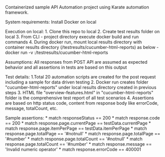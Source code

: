 
Containerized sample API Automation project using Karate automation framework.

System requirements: 
  Install Docker on local
  
Execution on local:
	1. Clone this repo to local
	2. Create test results folder on local
	3. From CLI - project directory execute docker build and run commands
	4. During docker run, mount local results directory with container results directory (/testresults/cucumber-html-reports) as below
		- docker run -v <local results dir>:/testresults/cucumber-html-reports <docker image name>
  
Assumptions:
	All responses from POST API are assumed as expected behavior and all assertions in tests are based on this output
  
Test details:
	1.Total 20 automation scripts are created for the post request including a sample for data driven testing
	2. Docker run creates folder "cucumber-html-reports" under local results directory created in previous steps
	3. HTML file "overview-features.html" in "cucumber-html-reports" folder is the comprehensive test report of all test scenarios
	4. Assertions are based on http status code, content from response body like errorCode, message, totalCount, etc.
  
Sample assertions:
	* match responseStatus == 200
	* match response.code == 200
	* match response.page.currentPage == testData.currentPage
	* match response.page.itemPerPage == testData.itemPerPage
	* match response.page.totalPage == '#notnull'
	* match response.page.totalPage == '#number'
	* match response.page.totalCount == '#notnull'
	* match response.page.totalCount == '#number' 
	* match response.message == 'Invalid numeric operator'
	* match response.errorCode == 400001
	
